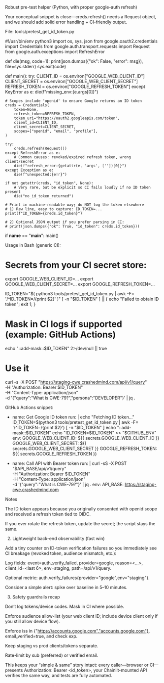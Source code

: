 Robust pre-test helper (Python, with proper google-auth refresh)

Your conceptual snippet is close—creds.refresh() needs a Request object, and we should add solid error handling + CI-friendly output.

File: tools/pretest_get_id_token.py

#!/usr/bin/env python3
import os, sys, json
from google.oauth2.credentials import Credentials
from google.auth.transport.requests import Request
from google.auth.exceptions import RefreshError

def die(msg, code=1):
    print(json.dumps({"ok": False, "error": msg}), file=sys.stderr)
    sys.exit(code)

def main():
    try:
        CLIENT_ID = os.environ["GOOGLE_WEB_CLIENT_ID"]
        CLIENT_SECRET = os.environ["GOOGLE_WEB_CLIENT_SECRET"]
        REFRESH_TOKEN = os.environ["GOOGLE_REFRESH_TOKEN"]
    except KeyError as e:
        die(f"missing_env:{e.args[0]}")

    # Scopes include 'openid' to ensure Google returns an ID token
    creds = Credentials(
        token=None,
        refresh_token=REFRESH_TOKEN,
        token_uri="https://oauth2.googleapis.com/token",
        client_id=CLIENT_ID,
        client_secret=CLIENT_SECRET,
        scopes=["openid", "email", "profile"],
    )

    try:
        creds.refresh(Request())
    except RefreshError as e:
        # Common causes: revoked/expired refresh token, wrong client/secret
        die(f"refresh_error:{getattr(e, 'args', [''])[0]}")
    except Exception as e:
        die(f"unexpected:{e!r}")

    if not getattr(creds, "id_token", None):
        # Very rare, but be explicit so CI fails loudly if no ID token present
        die("no_id_token_returned")

    # Print in machine-readable way; do NOT log the token elsewhere
    # 1) Raw line, easy to capture: ID_TOKEN=...
    print(f"ID_TOKEN={creds.id_token}")

    # 2) Optional JSON output if you prefer parsing in CI:
    # print(json.dumps({"ok": True, "id_token": creds.id_token}))

if __name__ == "__main__":
    main()


Usage in Bash (generic CI):

# Secrets from your CI secret store:
export GOOGLE_WEB_CLIENT_ID=...
export GOOGLE_WEB_CLIENT_SECRET=...
export GOOGLE_REFRESH_TOKEN=...

ID_TOKEN="$(
  python3 tools/pretest_get_id_token.py | awk -F= '/^ID_TOKEN=/{print $2}'
)"
[ -n "$ID_TOKEN" ] || { echo "Failed to obtain ID token"; exit 1; }

# Mask in CI logs if supported (example: GitHub Actions)
echo "::add-mask::$ID_TOKEN" 2>/dev/null || true

# Use it
curl -s -X POST "https://staging-cwe.crashedmind.com/api/v1/query" \
  -H "Authorization: Bearer $ID_TOKEN" \
  -H "Content-Type: application/json" \
  -d '{"query":"What is CWE-79?","persona":"DEVELOPER"}' | jq .


GitHub Actions snippet:

- name: Get Google ID token
  run: |
    echo "Fetching ID token..."
    ID_TOKEN=$(python3 tools/pretest_get_id_token.py | awk -F= '/^ID_TOKEN=/{print $2}')
    [ -n "$ID_TOKEN" ]
    echo "::add-mask::$ID_TOKEN"
    echo "ID_TOKEN=$ID_TOKEN" >> "$GITHUB_ENV"
  env:
    GOOGLE_WEB_CLIENT_ID: ${{ secrets.GOOGLE_WEB_CLIENT_ID }}
    GOOGLE_WEB_CLIENT_SECRET: ${{ secrets.GOOGLE_WEB_CLIENT_SECRET }}
    GOOGLE_REFRESH_TOKEN: ${{ secrets.GOOGLE_REFRESH_TOKEN }}

- name: Call API with Bearer token
  run: |
    curl -sS -X POST "$API_BASE/api/v1/query" \
      -H "Authorization: Bearer $ID_TOKEN" \
      -H "Content-Type: application/json" \
      -d '{"query":"What is CWE-79?"}' | jq .
  env:
    API_BASE: https://staging-cwe.crashedmind.com


Notes

The ID token appears because you originally consented with openid scope and received a refresh token tied to OIDC.

If you ever rotate the refresh token, update the secret; the script stays the same.

2) Lightweight back-end observability (fast win)

Add a tiny counter on ID-token verification failures so you immediately see CI breakage (revoked token, audience mismatch, etc.):

Log fields: event=auth_verify_failed, provider=google, reason=<…>, client_id=<last 6>, env=staging, path=/api/v1/query.

Optional metric: auth.verify_failures{provider="google",env="staging"}.

Consider a simple alert: spike over baseline in 5–10 minutes.

3) Safety guardrails recap

Don’t log tokens/device codes. Mask in CI where possible.

Enforce audience allow-list (your web client ID; include device client only if you still allow device flow).

Enforce iss in {"https://accounts.google.com","accounts.google.com"}, email_verified=true, and check exp.

Keep staging vs prod clients/tokens separate.

Rate-limit by sub (preferred) or verified email.

This keeps your “simple & same” story intact: every caller—browser or CI—presents Authorization: Bearer <id_token>, your Chainlit-mounted API verifies the same way, and tests are fully automated.